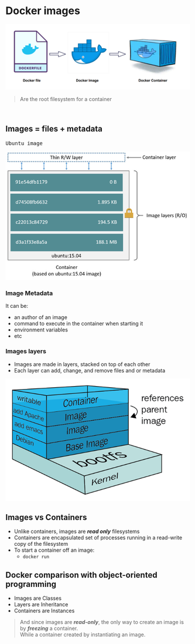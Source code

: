 # Docker images

<img src="/assets/images/docker-image.png" alt="Docker image">

> Are the root filesystem for a container

<br />

## Images = files + metadata

<kbd>Ubuntu image</kbd>

<img src="/assets/images/read-write-layer.jpeg" alt="Read/write layer">

### Image Metadata

It can be:

- an author of an image
- command to execute in the container when starting it
- environment variables
- etc

### Images layers

- Images are made in layers, stacked on top of each other
- Each layer can add, change, and remove files and or metadata

<img src="/assets/images/docker-image-and-layers.png" alt="Read/write layer">



## Images vs Containers

- Unlike containers, images are ***read only*** filesystems
- Containers are encapsulated set of processes running in a read-write copy of the filesystem
- To start a container off an image:
  - `docker run`


## Docker comparison with object-oriented programming

- Images are Classes
- Layers are Inheritance
- Containers are Instances

> And since images are ***read-only***, the only way to create an image is by ***freezing*** a container.    
> While a container created by instantiating an image.
